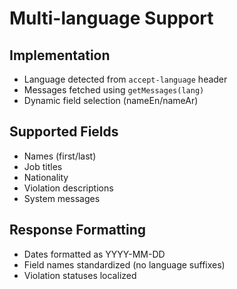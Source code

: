 # Multi-language Support

## Implementation
- Language detected from `accept-language` header
- Messages fetched using `getMessages(lang)`
- Dynamic field selection (nameEn/nameAr)

## Supported Fields
- Names (first/last)
- Job titles
- Nationality
- Violation descriptions
- System messages

## Response Formatting
- Dates formatted as YYYY-MM-DD
- Field names standardized (no language suffixes)
- Violation statuses localized